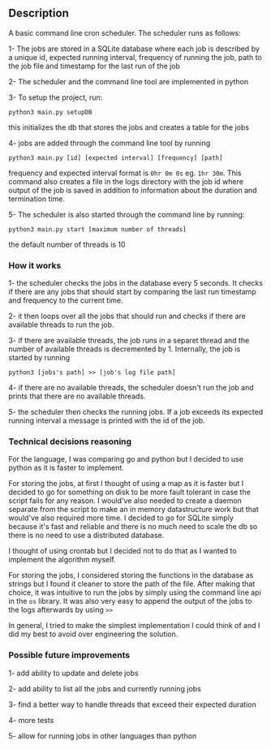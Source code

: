 ## Description
A basic command line cron scheduler. The scheduler runs as follows:

1- The jobs are stored in a SQLite database where each job is described by a unique id, expected running interval, frequency of running the job, path to the job file and timestamp for the last run of the job

2- The scheduler and the command line tool are implemented in python

3- To setup the project, run:
```
python3 main.py setupDB
```
this initializes the db that stores the jobs and creates a table for the jobs

4- jobs are added through the command line tool by running

```
python3 main.py [id] [expected interval] [frequency] [path] 
```

frequency and expected interval format is `0hr 0m 0s` eg. `1hr 30m`.
This command also creates a file in the logs directory with the job id where output of the job is saved in addition to information about the duration and termination time.

5- The scheduler is also started through the command line by running:
```
python3 main.py start [maximum number of threads]
```
the default number of threads is 10

### How it works

1- the scheduler checks the jobs in the database every 5 seconds. It checks if there are any jobs that should start by comparing the last run timestamp and frequency to the current time.

2- it then loops over all the jobs that should run and checks if there are available threads to run the job.

3- if there are available threads, the job runs in a separet thread and the number of available threads is decremented by 1. Internally, the job is started by running 
```
python3 [jobs's path] >> [job's log file path]
```

4- if there are no available threads, the scheduler doesn't run the job and prints that there are no available threads.

5- the scheduler then checks the running jobs. If a job exceeds its expected running interval a message is printed with the id of the job.

### Technical decisions reasoning

For the language, I was comparing go and python but I decided to use python as it is faster to implement.

For storing the jobs, at first I thought of using a map as it is faster but I decided to go for something on disk to be more fault tolerant in case the script fails for any reason. I would've also needed to create a daemon separate from the script to make an in memory datastructure work but that would've also required more time.
I decided to go for SQLite simply because it's fast and reliable and there is no much need to scale the db so there is no need to use a distributed database. 

I thought of using crontab but I decided not to do that as I wanted to implement the algorithm myself.

For storing the jobs, I considered storing the functions in the database as strings but I found it cleaner to store the path of the file. After making that choice, it was intuitive to run the jobs by simply using the command line api in the `os` library. It was also very easy to append the output of the jobs to the logs afterwards by using `>>`

In general, I tried to make the simplest implementation I could think of and I did my best to avoid over engineering the solution.

### Possible future improvements

1- add ability to update and delete jobs

2- add ability to list all the jobs and currently running jobs

3- find a better way to handle threads that exceed their expected duration

4- more tests

5- allow for running jobs in other languages than python